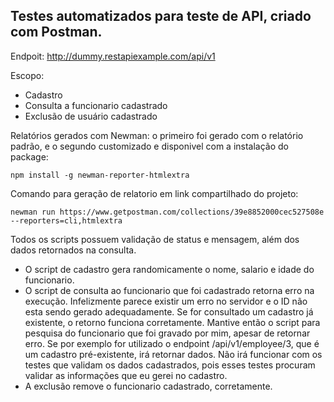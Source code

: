 ## Testes automatizados para teste de API, criado com Postman.

Endpoit: http://dummy.restapiexample.com/api/v1

Escopo:
- Cadastro
- Consulta a funcionario cadastrado
- Exclusão de usuário cadastrado

Relatórios gerados com Newman: o primeiro foi gerado com o relatório padrão, e o segundo customizado e disponivel com a instalação do package:
```
npm install -g newman-reporter-htmlextra
```
Comando para geração de relatorio em link compartilhado do projeto:
```
newman run https://www.getpostman.com/collections/39e8852000cec527508e --reporters=cli,htmlextra
```

Todos os scripts possuem validação de status e mensagem, além dos dados retornados na consulta.

* O script de cadastro gera randomicamente o nome, salario e idade do funcionario.
* O script de consulta ao funcionario que foi cadastrado retorna erro na execução. Infelizmente parece existir um erro no servidor e o ID não esta sendo gerado adequadamente. Se for consultado um cadastro já existente, o retorno funciona corretamente. Mantive então o script para pesquisa do funcionario que foi gravado por mim, apesar de retornar erro.
Se por exemplo for utilizado o endpoint /api/v1/employee/3, que é um cadastro pré-existente, irá retornar dados. Não irá funcionar com os testes que validam os dados cadastrados, pois esses testes procuram validar as informações que eu gerei no cadastro.
* A exclusão remove o funcionario cadastrado, corretamente.
